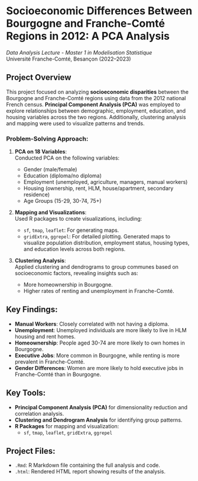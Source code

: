 # Socioeconomic Differences Between Bourgogne and Franche-Comté Regions in 2012: A PCA Analysis  
*Data Analysis Lecture - Master 1 in Modelisation Statistique*  
Université Franche-Comté, Besançon (2022–2023)  

## **Project Overview**  
This project focused on analyzing **socioeconomic disparities** between the Bourgogne and Franche-Comté regions using data from the 2012 national French census. **Principal Component Analysis (PCA)** was employed to explore relationships between demographic, employment, education, and housing variables across the two regions. Additionally, clustering analysis and mapping were used to visualize patterns and trends.

### **Problem-Solving Approach**:
1. **PCA on 18 Variables**:  
   Conducted PCA on the following variables:
   - Gender (male/female)
   - Education (diploma/no diploma)
   - Employment (unemployed, agriculture, managers, manual workers)
   - Housing (ownership, rent, HLM, house/apartment, secondary residence)
   - Age Groups (15-29, 30-74, 75+)

2. **Mapping and Visualizations**:  
   Used R packages to create visualizations, including:
   - `sf`, `tmap`, `leaflet`: For generating maps.
   - `gridExtra`, `ggrepel`: For detailed plotting.
   Generated maps to visualize population distribution, employment status, housing types, and education levels across both regions.

3. **Clustering Analysis**:  
   Applied clustering and dendrograms to group communes based on socioeconomic factors, revealing insights such as:
   - More homeownership in Bourgogne.
   - Higher rates of renting and unemployment in Franche-Comté.

## **Key Findings**:
- **Manual Workers**: Closely correlated with not having a diploma.
- **Unemployment**: Unemployed individuals are more likely to live in HLM housing and rent homes.
- **Homeownership**: People aged 30-74 are more likely to own homes in Bourgogne.
- **Executive Jobs**: More common in Bourgogne, while renting is more prevalent in Franche-Comté.
- **Gender Differences**: Women are more likely to hold executive jobs in Franche-Comté than in Bourgogne.

## **Key Tools**:
- **Principal Component Analysis (PCA)** for dimensionality reduction and correlation analysis.
- **Clustering and Dendrogram Analysis** for identifying group patterns.
- **R Packages** for mapping and visualization:
  - `sf`, `tmap`, `leaflet`, `gridExtra`, `ggrepel`

## **Project Files**:
- `.Rmd`: R Markdown file containing the full analysis and code.
- `.html`: Rendered HTML report showing results of the analysis.


